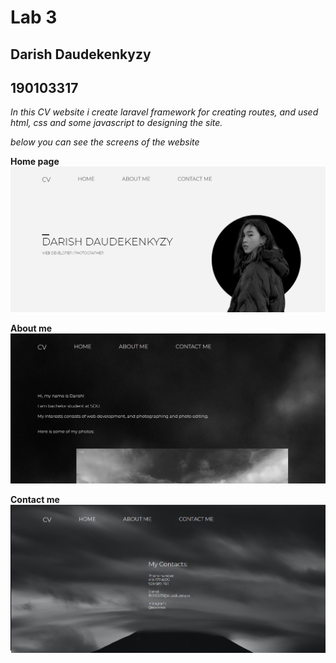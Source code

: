 # Lab 3
## Darish Daudekenkyzy
## 190103317

_In this CV website i create laravel framework for creating routes, and used html, css and some javascript to designing the site._

_below you can see the screens of the website_

__Home page__
![alt text](public/images/screen_1.png?raw=true)

__About me__
![alt text](public/images/screen_2.png?raw=true) 

__Contact me__
![alt text](public/images/screen_3.png?raw=true)